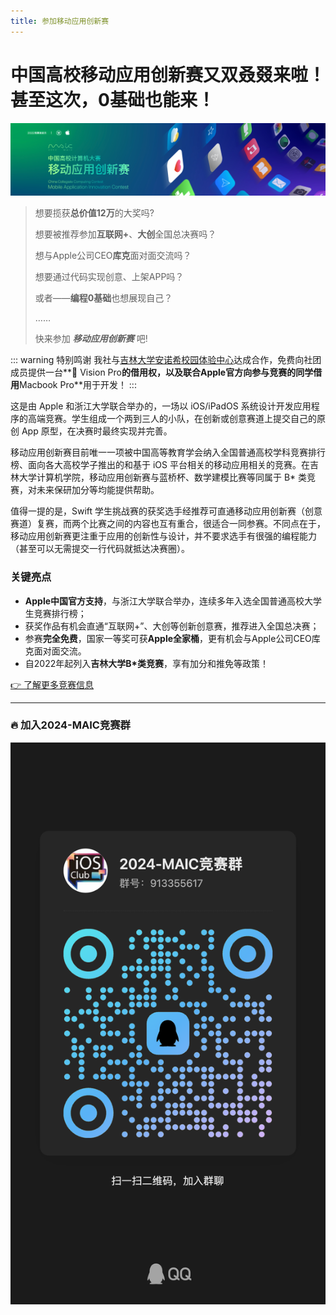 ```yaml
---
title: 参加移动应用创新赛
---
```


# 中国高校移动应用创新赛又双叒叕来啦！甚至这次，0基础也能来！

![](./maic-hero.png)

> 想要揽获**总价值12万**的大奖吗?
>
> 想要被推荐参加**互联网+**、**大创**全国总决赛吗？
>
> 想与Apple公司CEO**库克**面对面交流吗？
>
> 想要通过代码实现创意、上架APP吗？
>
> 或者——**编程0基础**也想展现自己？
>
> ……
>
> 快来参加 **_移动应用创新赛_** 吧!

::: warning 特别鸣谢
我社与[吉林大学安诺希校园体验中心](/news/an-nuo-xi/)达成合作，免费向社团成员提供一台** Vision Pro**的借用权，以及联合Apple官方向参与竞赛的同学借用**Macbook Pro**用于开发！
:::

这是由 Apple 和浙江大学联合举办的，一场以 iOS/iPadOS 系统设计开发应用程序的高端竞赛。学生组成一个两到三人的小队，在创新或创意赛道上提交自己的原创 App 原型，在决赛时最终实现并完善。

移动应用创新赛目前唯一一项被中国高等教育学会纳入全国普通高校学科竞赛排行榜、面向各大高校学子推出的和基于 iOS 平台相关的移动应用相关的竞赛。在吉林大学计算机学院，移动应用创新赛与蓝桥杯、数学建模比赛等同属于 B* 类竞赛，对未来保研加分等均能提供帮助。

值得一提的是，Swift 学生挑战赛的获奖选手经推荐可直通移动应用创新赛（创意赛道）复赛，而两个比赛之间的内容也互有重合，很适合一同参赛。不同点在于，移动应用创新赛更注重于应用的创新性与设计，并不要求选手有很强的编程能力（甚至可以无需提交一行代码就抵达决赛圈）。

### 关键亮点

- **Apple中国官方支持**，与浙江大学联合举办，连续多年入选全国普通高校大学生竞赛排行榜；
- 获奖作品有机会直通“互联网+”、大创等创新创意赛，推荐进入全国总决赛；
- 参赛**完全免费**，国家一等奖可获**Apple全家桶**，更有机会与Apple公司CEO库克面对面交流。
- 自2022年起列入**吉林大学B*类竞赛**，享有加分和推免等政策！

<el-button tag="div" type="primary" size="large" round>
    <a href="/competitions/maic/">👉 了解更多竞赛信息</a>
</el-button>

---

### 🔥 加入2024-MAIC竞赛群

![点击图片可放大](./maic-qr.jpg)

<script setup>
import { ElButton } from 'element-plus'
</script>

<style scoped>
.el-button a {
    color: white;
    text-decoration: none;
}
.el-button {
    display: block;
    width: 12rem;
    margin: 0 auto;
}
</style>